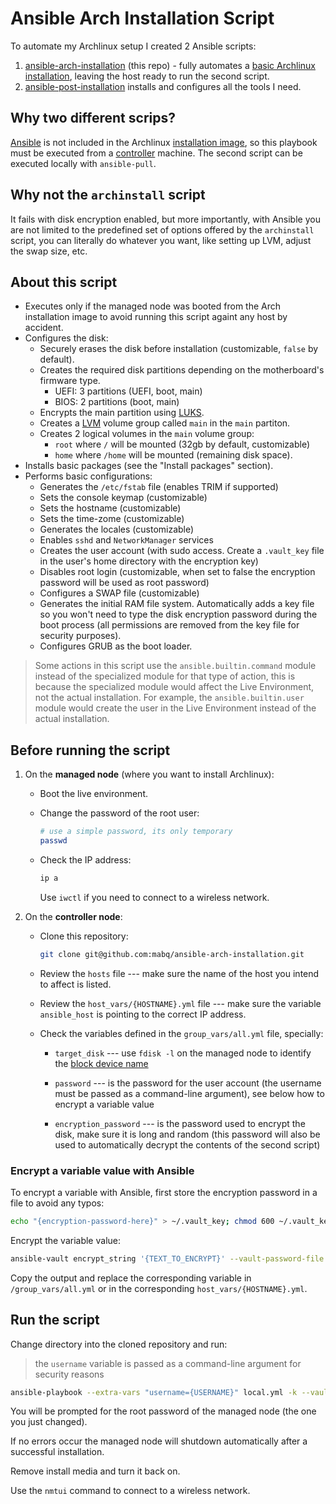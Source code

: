 # Ansible Arch Installation Script

To automate my Archlinux setup I created 2 Ansible scripts:

1. [ansible-arch-installation](https://github.com/mabq/ansible-arch-installation) (this repo) - fully automates a [basic Archlinux installation](https://wiki.archlinux.org/title/Installation_guide), leaving the host ready to run the second script.
2. [ansible-post-installation](https://github.com/mabq/ansible-post-installation) installs and configures all the tools I need.


## Why two different scrips?

[Ansible](https://archlinux.org/packages/extra/any/ansible/) is not included in the Archlinux [installation image](https://archlinux.org/download/), so this playbook must be executed from a [controller](https://docs.ansible.com/ansible/latest/getting_started/index.html#getting-started-with-ansible) machine. The second script can be executed locally with `ansible-pull`.


## Why not the `archinstall` script 

It fails with disk encryption enabled, but more importantly, with Ansible you are not limited to the predefined set of options offered by the `archinstall` script, you can literally do whatever you want, like setting up LVM, adjust the swap size, etc.


## About this script

   - Executes only if the managed node was booted from the Arch installation image to avoid running this script againt any host by accident.
   - Configures the disk:
     - Securely erases the disk before installation (customizable, `false` by default).
     - Creates the required disk partitions depending on the motherboard's firmware type.
       - UEFI: 3 partitions (UEFI, boot, main)
       - BIOS: 2 partitions (boot, main)
     - Encrypts the main partition using [LUKS](https://wiki.archlinux.org/title/Dm-crypt/Encrypting_an_entire_system#LVM_on_LUKS).
     - Creates a [LVM](https://wiki.archlinux.org/title/LVM) volume group called `main` in the `main` partiton.
     - Creates 2 logical volumes in the `main` volume group:
       - `root` where `/` will be mounted (32gb by default, customizable)
       - `home` where `/home` will be mounted (remaining disk space).
   - Installs basic packages (see the "Install packages" section).
   - Performs basic configurations:
     - Generates the `/etc/fstab` file (enables TRIM if supported)
     - Sets the console keymap (customizable)
     - Sets the hostname (customizable)
     - Sets the time-zome (customizable)
     - Generates the locales (customizable)
     - Enables `sshd` and `NetworkManager` services
     - Creates the user account (with sudo access. Create a `.vault_key` file in the user's home directory with the encryption key)
     - Disables root login (customizable, when set to false the encryption password will be used as root password)
     - Configures a SWAP file (customizable)
     - Generates the initial RAM file system. Automatically adds a key file so you won't need to type the disk encryption password during the boot process (all permissions are removed from the key file for security purposes).
     - Configures GRUB as the boot loader.

> Some actions in this script use the `ansible.builtin.command` module instead of the specialized module for that type of action, this is because the specialized module would affect the Live Environment, not the actual installation. For example, the `ansible.builtin.user` module would create the user in the Live Environment instead of the actual installation. 


## Before running the script

1. On the **managed node** (where you want to install Archlinux):

   - Boot the live environment.
   
   - Change the password of the root user:
   
     ```bash
     # use a simple password, its only temporary
     passwd
     ```
   
   - Check the IP address:
   
     ```bash
     ip a
     ```
   
     Use `iwctl` if you need to connect to a wireless network.

2. On the **controller node**:

   - Clone this repository:
   
     ```bash
     git clone git@github.com:mabq/ansible-arch-installation.git
     ``` 
   
   - Review the `hosts` file --- make sure the name of the host you intend to affect is listed.
   
   - Review the `host_vars/{HOSTNAME}.yml` file --- make sure the variable `ansible_host` is pointing to the correct IP address.

   - Check the variables defined in the `group_vars/all.yml` file, specially:

     - `target_disk` --- use `fdisk -l` on the managed node to identify the [block device name](https://wiki.archlinux.org/title/Device_file#Block_devices)

     - `password` --- is the password for the user account (the username must be passed as a command-line argument), see below how to encrypt a variable value

     - `encryption_password` --- is the password used to encrypt the disk, make sure it is long and random (this password will also be used to automatically decrypt the contents of the second script)

### Encrypt a variable value with Ansible

To encrypt a variable with Ansible, first store the encryption password in a file to avoid any typos:

   ```bash
   echo "{encryption-password-here}" > ~/.vault_key; chmod 600 ~/.vault_key
   ```

Encrypt the variable value:

   ```bash
   ansible-vault encrypt_string '{TEXT_TO_ENCRYPT}' --vault-password-file ~/.vault_key --name '{VARIABLE_NAME}'`
   ```

Copy the output and replace the corresponding variable in `/group_vars/all.yml` or in the corresponding `host_vars/{HOSTNAME}.yml`.


## Run the script

Change directory into the cloned repository and run:

> the `username` variable is passed as a command-line argument for security reasons

   ```bash
   ansible-playbook --extra-vars "username={USERNAME}" local.yml -k --vault-password-file ~/.vault_key
   ```

You will be prompted for the root password of the managed node (the one you just changed).

If no errors occur the managed node will shutdown automatically after a successful installation.

Remove install media and turn it back on.

Use the `nmtui` command to connect to a wireless network.

